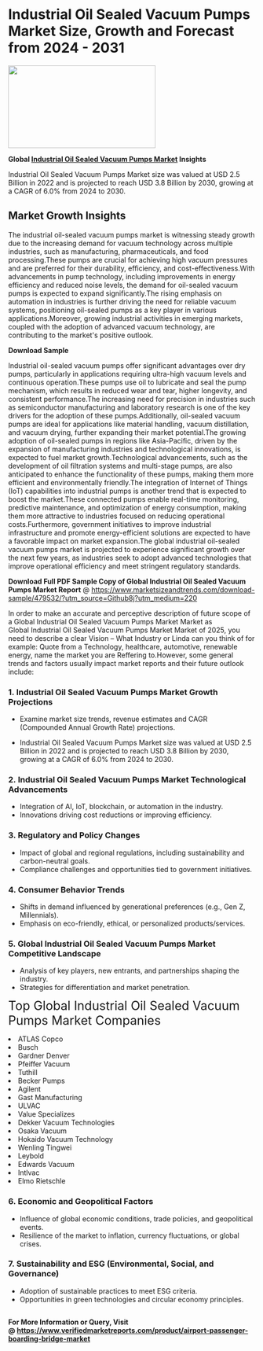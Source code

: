 <H1>Industrial Oil Sealed Vacuum Pumps Market Size, Growth and Forecast from 2024 - 2031</H1><img class="aligncenter size-medium wp-image-584254" src="https://thirdeyenews.in/wp-content/uploads/2024/09/Global-Market-Research-300x168.jpeg" alt="" width="300" height="168" /><p><strong>Global&nbsp;<a href="https://www.marketsizeandtrends.com/download-sample/479532/?utm_source=Github8j?utm_medium=220">Industrial Oil Sealed Vacuum Pumps Market</a> Insights</strong></p><p>Industrial Oil Sealed Vacuum Pumps Market size was valued at USD 2.5 Billion in 2022 and is projected to reach USD 3.8 Billion by 2030, growing at a CAGR of 6.0% from 2024 to 2030.</p><p><h2>Market Growth Insights</h2> <p>The industrial oil-sealed vacuum pumps market is witnessing steady growth due to the increasing demand for vacuum technology across multiple industries, such as manufacturing, pharmaceuticals, and food processing.These pumps are crucial for achieving high vacuum pressures and are preferred for their durability, efficiency, and cost-effectiveness.With advancements in pump technology, including improvements in energy efficiency and reduced noise levels, the demand for oil-sealed vacuum pumps is expected to expand significantly.The rising emphasis on automation in industries is further driving the need for reliable vacuum systems, positioning oil-sealed pumps as a key player in various applications.Moreover, growing industrial activities in emerging markets, coupled with the adoption of advanced vacuum technology, are contributing to the market's positive outlook.</p> <p><strong>Download Sample</strong></p> <p>Industrial oil-sealed vacuum pumps offer significant advantages over dry pumps, particularly in applications requiring ultra-high vacuum levels and continuous operation.These pumps use oil to lubricate and seal the pump mechanism, which results in reduced wear and tear, higher longevity, and consistent performance.The increasing need for precision in industries such as semiconductor manufacturing and laboratory research is one of the key drivers for the adoption of these pumps.Additionally, oil-sealed vacuum pumps are ideal for applications like material handling, vacuum distillation, and vacuum drying, further expanding their market potential.The growing adoption of oil-sealed pumps in regions like Asia-Pacific, driven by the expansion of manufacturing industries and technological innovations, is expected to fuel market growth.Technological advancements, such as the development of oil filtration systems and multi-stage pumps, are also anticipated to enhance the functionality of these pumps, making them more efficient and environmentally friendly.The integration of Internet of Things (IoT) capabilities into industrial pumps is another trend that is expected to boost the market.These connected pumps enable real-time monitoring, predictive maintenance, and optimization of energy consumption, making them more attractive to industries focused on reducing operational costs.Furthermore, government initiatives to improve industrial infrastructure and promote energy-efficient solutions are expected to have a favorable impact on market expansion.The global industrial oil-sealed vacuum pumps market is projected to experience significant growth over the next few years, as industries seek to adopt advanced technologies that improve operational efficiency and meet stringent regulatory standards.<p><span class=""><strong>Download Full PDF Sample Copy of Global Industrial Oil Sealed Vacuum Pumps Market Report</strong> @ <a href="https://www.marketsizeandtrends.com/download-sample/479532/?utm_source=Github8j?utm_medium=220" target="_blank">https://www.marketsizeandtrends.com/download-sample/479532/?utm_source=Github8j?utm_medium=220</a></span></p><p>In order to make an accurate and perceptive description of future scope of a Global&nbsp;Industrial Oil Sealed Vacuum Pumps Market Market as Global&nbsp;Industrial Oil Sealed Vacuum Pumps Market Market of 2025, you need to describe a clear Vision &ndash; What Industry or Linda can you think of for example: Quote from a Technology, healthcare, automotive, renewable energy, name the market you are Reffering to.However, some general trends and factors usually impact market reports and their future outlook include:</p><h3>1.&nbsp;<strong>Industrial Oil Sealed Vacuum Pumps Market Growth Projections</strong></h3><ul><li>Examine market size trends, revenue estimates and CAGR (Compounded Annual Growth Rate) projections.</li><li><p>Industrial Oil Sealed Vacuum Pumps Market size was valued at USD 2.5 Billion in 2022 and is projected to reach USD 3.8 Billion by 2030, growing at a CAGR of 6.0% from 2024 to 2030.</p></li></ul><h3>2.&nbsp;<strong>Industrial Oil Sealed Vacuum Pumps Market Technological Advancements</strong></h3><ul><li>Integration of AI, IoT, blockchain, or automation in the industry.</li><li>Innovations driving cost reductions or improving efficiency.</li></ul><h3>3.&nbsp;<strong>Regulatory and Policy Changes</strong></h3><ul><li>Impact of global and regional regulations, including sustainability and carbon-neutral goals.</li><li>Compliance challenges and opportunities tied to government initiatives.</li></ul><h3>4.&nbsp;<strong>Consumer Behavior Trends</strong></h3><ul><li>Shifts in demand influenced by generational preferences (e.g., Gen Z, Millennials).</li><li>Emphasis on eco-friendly, ethical, or personalized products/services.</li></ul><h3>5.&nbsp;<strong>Global Industrial Oil Sealed Vacuum Pumps Market Competitive Landscape</strong></h3><ul><li>Analysis of key players, new entrants, and partnerships shaping the industry.</li><li>Strategies for differentiation and market penetration.</li></ul><p data-pm-slice="1 1 []"><span style="color: inherit; font-family: inherit; font-size: 25px;">Top Global Industrial Oil Sealed Vacuum Pumps Market Companies</span></p><div class="" data-test-id=""><p><li>ATLAS Copco</li><li> Busch</li><li> Gardner Denver</li><li> Pfeiffer Vacuum</li><li> Tuthill</li><li> Becker Pumps</li><li> Agilent</li><li> Gast Manufacturing</li><li> ULVAC</li><li> Value Specializes</li><li> Dekker Vacuum Technologies</li><li> Osaka Vacuum</li><li> Hokaido Vacuum Technology</li><li> Wenling Tingwei</li><li> Leybold</li><li> Edwards Vacuum</li><li> Intlvac</li><li> Elmo Rietschle</li></p></div><h3>6.&nbsp;<strong>Economic and Geopolitical Factors</strong></h3><ul><li>Influence of global economic conditions, trade policies, and geopolitical events.</li><li>Resilience of the market to inflation, currency fluctuations, or global crises.</li></ul><h3>7.&nbsp;<strong>Sustainability and ESG (Environmental, Social, and Governance)</strong></h3><ul><li>Adoption of sustainable practices to meet ESG criteria.</li><li>Opportunities in green technologies and circular economy principles.</li></ul><h2><strong style="font-size: 14px;">For More Information or Query, Visit @&nbsp;</strong><a style="background-color: #ffffff; font-size: 14px;" href="https://www.marketsizeandtrends.com/report/industrial-oil-sealed-vacuum-pumps-market/" target="_blank">https://www.verifiedmarketreports.com/product/airport-passenger-boarding-bridge-market</a></h2>